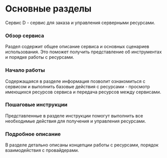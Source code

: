 # Основные разделы
Сервис D - сервис для заказа и управления серверными ресурсами.

### Обзор сервиса
Раздел содержит общее описание сервиса и основных сценариев использования. Это поможет получить представление об инструментах и порядке работы с ресурсами.

### Начало работы
Содержащаяся в разделе информация позволит ознакомиться с сервисом и выполнить базовые действия с ресурсами - просмотр имеющихся ресурсов сервиса и передача ресурсов между сервисами.

### Пошаговые инструкции
Представленные в разделе инструкции помогут выполнить все необходимые действия для получения и управления ресурсами.

### Подробное описание
В разделе детально описаны концепции работы с ресурсами, порядок взаимодействия с провайдерами.
